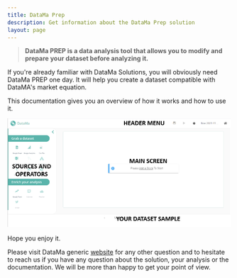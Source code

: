 ```yaml
---
title: DataMa Prep
description: Get information about the DataMa Prep solution
layout: page
---
```


> **DataMa PREP is a data analysis tool that allows you to modify and prepare your dataset before analyzing it.**

If you're already familiar with DataMa Solutions, you will obviously need DataMa PREP one day. It will help you create a dataset compatible with DataMA's market equation.

This documentation gives you an overview of how it works and how to use it.

![prep_ui](images/Capturen1.PNG)

Hope you enjoy it.

Please visit DataMa generic [website](https://datama.fr/lets-talk/) for any other question and to hesitate to reach us if you have any question about the solution, your analysis or the documentation. We will be more than happy to get your point of view.
